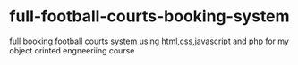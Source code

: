 # full-football-courts-booking-system
full booking football courts system using html,css,javascript and php for my object orinted engneeriing course
